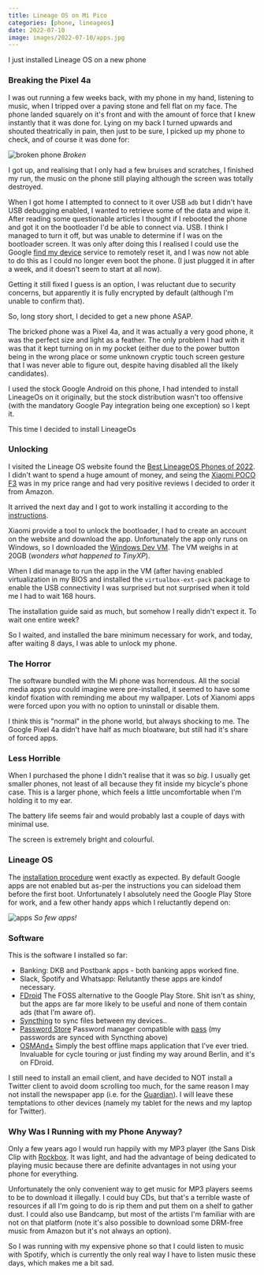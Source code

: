 ```yaml
--- 
title: Lineage OS on Mi Pico
categories: [phone, lineageos]
date: 2022-07-10
image: images/2022-07-10/apps.jpg
---
```


I just installed Lineage OS on a new phone

### Breaking the Pixel 4a

I was out running a few weeks back, with my phone in my hand, listening to
music, when I tripped over a paving stone and fell flat on my face. The phone
landed squarely on it's front and with the amount of force that I knew
instantly that it was done for. Lying on my back I turned upwards and
shouted theatrically in pain, then just to be sure, I picked up my phone to
check, and of course it was done for:

![broken phone](/images/2022-07-10/broken.jpg)
*Broken*

I got up, and realising that I only had a few bruises and scratches, I
finished my run, the music on the phone still playing although the screen was
totally destroyed.

When I got home I attempted to connect to it over USB `adb` but I didn't have
USB debugging enabled, I wanted to retrieve some of the data and wipe it.
After reading some questionable articles I thought if I rebooted the phone and
got it on the bootloader I'd be able to connect via. USB. I think I managed to
turn it off, but was unable to determine if I was on the bootloader screen. It
was only after doing this I realised I could use the Google [find my
device](https://www.google.com/android/find?u=0) service to remotely reset it,
and I was now not able to do this as I could no longer even boot the phone. (I
just plugged it in after a week, and it doesn't seem to start at all now).

Getting it still fixed I guess is an option, I was reluctant due to security
concerns, but apparently it is fully encrypted by default (although I'm unable
to confirm that).

So, long story short, I decided to get a new phone ASAP. 

The bricked phone was a Pixel 4a, and it was actually a very good phone, it
was the perfect size and light as a feather. The only problem I had with it
was that it kept turning on in my pocket (either due to the power button being
in the wrong place or some unknown cryptic touch screen gesture that I was
never able to figure out, despite having disabled all the likely candidates).

I used the stock Google Android on this phone, I had intended to install
LineageOs on it originally, but the stock distribution wasn't too offensive
(with the mandatory Google Pay integration being one exception) so I kept it.

This time I decided to install LineageOs

### Unlocking

I visited the Lineage OS website found the [Best LineageOS Phones of
2022](https://lineageos-device-finder.org/best-lineageos-phones-2022/). I
didn't want to spend a huge amount of money, and seing the [Xiaomi POCO
F3](https://lineageos-device-finder.org/devices/alioth-xiaomi-poco-f3-redmi-k40-mi-11x/)
was in my price range and had very positive reviews I decided to order it from
Amazon.

It arrived the next day and I got to work installing it according to the
[instructions](https://wiki.lineageos.org/devices/alioth/install).

Xiaomi provide a tool to unlock the bootloader, I had to create an account on
the website and download the app. Unfortunately the app only runs on Windows,
so I downloaded the [Windows Dev
VM](https://developer.microsoft.com/en-us/windows/downloads/virtual-machines/).
The VM weighs in at 20GB (_wonders what happened to TinyXP_).

When I did manage to run the app in the VM (after having enabled
virtualization in my BIOS and installed the  `virtualbox-ext-pack` package to
enable the USB connectivity I was surprised but not surprised when it told me
I had to wait 168 hours.

The installation guide said as much, but somehow I really didn't expect it. To
wait one entire week?

So I waited, and installed the bare minimum necessary for work, and today,
after waiting 8 days, I was able to unlock my phone.

### The Horror

The software bundled with the Mi phone was horrendous. All the social media
apps you could imagine were pre-installed, it seemed to have some kindof
fixation with reminding me about my wallpaper. Lots of Xianomi apps were
forced upon you with no option to uninstall or disable them.

I think this is "normal" in the phone world, but always shocking to me. The
Google Pixel 4a didn't have half as much bloatware, but still had it's share
of forced apps.

### Less Horrible

When I purchased the phone I didn't realise that it was so _big_. I usually
get smaller phones, not least of all because they fit inside my bicycle's phone
case. This is a larger phone, which feels a little uncomfortable when I'm
holding it to my ear.

The battery life seems fair and would probably last a couple of days with
minimal use.

The screen is extremely bright and colourful.

### Lineage OS

The [installation
procedure](https://wiki.lineageos.org/devices/alioth/install) went exactly as
expected. By default Google apps are not enabled but as-per the instructions
you can sideload them before the first boot. Unfortunately I absolutely need
the Google Play Store for work, and a few other handy apps which I reluctantly depend on:

![apps](/images/2022-07-10/apps.jpg)
*So few apps!*

### Software

This is the software I installed so far:

- Banking: DKB and Postbank apps - both banking apps worked fine.
- Slack, Spotify and Whatsapp: Relutantly these apps are kindof necessary.
- [FDroid](https://f-droid.org/) The FOSS alternative to the Google Play Store. Shit isn't as shiny, but the apps are far more likely to be useful and none of them contain ads (that I'm aware of).
- [Syncthing](https://syncthing.net/) to sync files between my devices..
- [Password Store](https://f-droid.org/packages/dev.msfjarvis.aps/) Password manager compatible with [pass](https://www.passwordstore.org/) (my passwords are synced with Syncthing above)
- [OSMAnd+](https://f-droid.org/en/packages/net.osmand.plus/) Simply the best offline maps application that I've ever tried. Invaluable for cycle touring or just finding my way around Berlin, and it's on FDroid.

I still need to install an email client, and have decided to NOT install a
Twitter client to avoid doom scrolling too much, for the same reason I may not
install the newspaper app (i.e. for the
[Guardian](https://www.theguardian.com/international)). I will leave these
temptations to other devices (namely my tablet for the news and my laptop for
Twitter).

### Why Was I Running with my Phone Anyway?

Only a few years ago I would run happily with my MP3 player (the Sans Disk
Clip with [Rockbox](https://www.rockbox.org/). It was light, and had the
advantage of being dedicated to playing music because there are definite
advantages in not using your phone for everything.

Unfortunately the only convenient way to get music for MP3 players seems to be
to download it illegally. I could buy CDs, but that's a terrible waste of
resources if all I'm going to do is rip them and put them on a shelf to gather
dust. I could also use Bandcamp, but most of the artists I'm familiar with are
not on that platform (note it's also possible to download some DRM-free music
from Amazon but it's not always an option).

So I was running with my expensive phone so that I could listen to music with
Spotify, which is currently the only real way I have to listen music these
days, which makes me a bit sad.
